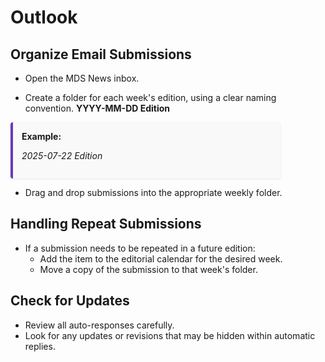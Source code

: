 # Outlook

##  Organize Email Submissions

- Open the MDS News inbox.

- Create a folder for each week's edition, using a clear naming convention.
  **YYYY-MM-DD Edition**
<div style="
  border-left: 4px solid #673ab7;
  background-color: #f9f9f9;
  padding: 1em;
  margin: 1em 0;
  border-radius: 4px;
  box-shadow: 0 1px 3px rgba(0,0,0,0.1);
  max-width: 400px
">
  <strong>Example:</strong>
  
  _2025-07-22 Edition_
</div>  

- Drag and drop submissions into the appropriate weekly folder.

## Handling Repeat Submissions

- If a submission needs to be repeated in a future edition:
  - Add the item to the editorial calendar for the desired week.
  - Move a copy of the submission to that week's folder.

## Check for Updates

- Review all auto-responses carefully.
- Look for any updates or revisions that may be hidden within automatic replies.